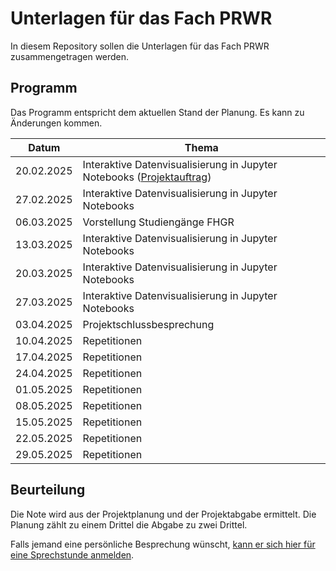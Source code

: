 # Unterlagen für das Fach PRWR

In diesem Repository sollen die Unterlagen für das Fach PRWR zusammengetragen werden.

## Programm

Das Programm entspricht dem aktuellen Stand der Planung. Es kann zu
Änderungen kommen.

| Datum | Thema |
| ----- | ----- |
| 20.02.2025 | Interaktive Datenvisualisierung in Jupyter Notebooks  ([Projektauftrag](250220/auftrag.md))|
| 27.02.2025 | Interaktive Datenvisualisierung in Jupyter Notebooks |
| 06.03.2025 | Vorstellung Studiengänge FHGR |
| 13.03.2025 | Interaktive Datenvisualisierung in Jupyter Notebooks |
| 20.03.2025 | Interaktive Datenvisualisierung in Jupyter Notebooks |
| 27.03.2025 | Interaktive Datenvisualisierung in Jupyter Notebooks |
| 03.04.2025 | Projektschlussbesprechung |
| 10.04.2025 | Repetitionen |
| 17.04.2025 | Repetitionen |
| 24.04.2025 | Repetitionen |
| 01.05.2025 | Repetitionen |
| 08.05.2025 | Repetitionen |
| 15.05.2025 | Repetitionen |
| 22.05.2025 | Repetitionen |
| 29.05.2025 | Repetitionen |




## Beurteilung

Die Note wird aus der Projektplanung und der Projektabgabe ermittelt. Die
Planung zählt zu einem Drittel die Abgabe zu zwei Drittel.

Falls jemand eine persönliche Besprechung wünscht, [kann er sich hier für
eine Sprechstunde anmelden](https://calendar.app.google/Rwb7qnemeNEhK682A).

